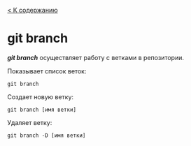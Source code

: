 [< К содержанию](./readme.md)

# git branch

***git branch*** осуществляет работу с ветками в репозитории.

Показывает список веток:

```
git branch
```

Создает новую ветку:
```
git branch [имя ветки]
```

Удаляет ветку:
```
git branch -D [имя ветки]
```
